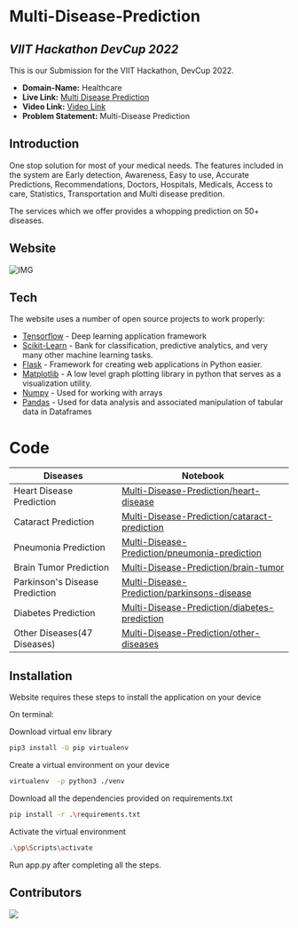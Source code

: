 # Multi-Disease-Prediction
## _VIIT Hackathon DevCup 2022_

This is our Submission for the VIIT Hackathon, DevCup 2022.

- **Domain-Name:** Healthcare
- **Live Link:** [Multi Disease Prediction](https://multidiseaseprediction.azurewebsites.net/)
- **Video Link:** [Video Link](https://www.youtube.com/watch?v=LUtEgdnLSls&t=255s)
- **Problem Statement:** Multi-Disease Prediction

## Introduction

One stop solution for most of your medical needs. The features included in the system are Early detection, Awareness, Easy to use, Accurate Predictions, Recommendations, Doctors, Hospitals, Medicals, Access to care, Statistics, Transportation and Multi disease predition.

The services which we offer provides a whopping prediction on 50+ diseases.

## Website

![IMG](https://github.com/prathameshparit/Multi-Disease-Prediction/blob/main/multi-disease-prediction.gif?raw=true)

## Tech

The website uses a number of open source projects to work properly:

- [Tensorflow] - Deep learning application framework
- [Scikit-Learn] - Bank for classification, predictive analytics, and very many other machine learning tasks.
- [Flask] - Framework for creating web applications in Python easier.
- [Matplotlib] - A low level graph plotting library in python that serves as a visualization utility.
- [Numpy] - Used for working with arrays
- [Pandas] - Used for data analysis and associated manipulation of tabular data in Dataframes

# Code

| Diseases | Notebook |
| ------ | ------ |
| Heart Disease Prediction | [Multi-Disease-Prediction/heart-disease][1] |
| Cataract Prediction | [Multi-Disease-Prediction/cataract-prediction][2] |
| Pneumonia Prediction | [Multi-Disease-Prediction/pneumonia-prediction][3] |
| Brain Tumor Prediction | [Multi-Disease-Prediction/brain-tumor][4] |
| Parkinson's Disease Prediction | [Multi-Disease-Prediction/parkinsons-disease][5] |
| Diabetes Prediction | [Multi-Disease-Prediction/diabetes-prediction][6] |
| Other Diseases(47 Diseases) | [Multi-Disease-Prediction/other-diseases][7] |


## Installation

Website requires these steps to install the application on your device


On terminal:

Download virtual env library
```sh
pip3 install -U pip virtualenv
```

Create a virtual environment on your device
```sh
virtualenv  -p python3 ./venv
```

Download all the dependencies provided on requirements.txt
```sh
pip install -r .\requirements.txt
```

Activate the virtual environment
```sh
.\pp\Scripts\activate
```

Run app.py after completing all the steps.


## Contributors
<a href="https://github.com/Hrushi11/32_Descent-Gradient/graphs/contributors">
  <img src="https://contrib.rocks/image?repo=Hrushi11/32_Descent-Gradient" />
</a>


[//]: # (These are the reference links used in the body of this note and get stripped out when the markdown processor does its job. There is no need to format nicely because it shouldn't be seen. Thanks SO - http://stackoverflow.com/questions/4823468/store-comments-in-markdown-syntax)

   
[Tensorflow]: <https://www.tensorflow.org/>
[Scikit-Learn]: <https://scikit-learn.org/stable/>
[Flask]: <https://flask.palletsprojects.com/en/2.1.x/>
[Matplotlib]: <https://matplotlib.org/>
[Numpy]: <https://numpy.org/>
[Pandas]: <https://pandas.pydata.org/>

   [a]: <https://www.kaggle.com/datasets/rizwan123456789/potato-disease-leaf-datasetpld>
   [b]: <https://www.kaggle.com/code/paritprathamesh/spam-or-not-spam-pp/data>
   [c]: <https://www.kaggle.com/competitions/titanic/data>
   [d]: <https://www.kaggle.com/competitions/house-prices-advanced-regression-techniques/data>
   [e]: <https://www.kaggle.com/competitions/digit-recognizer/data>
   [f]: <https://www.kaggle.com/competitions/facial-keypoints-detection/data>
   [g]: <https://www.kaggle.com/competitions/word2vec-nlp-tutorial/data>
   
   
   [1]: <https://github.com/prathameshparit/Multi-Disease-Prediction/>
   [2]: <https://github.com/prathameshparit/Multi-Disease-Prediction/>
   [3]: <https://github.com/prathameshparit/Multi-Disease-Prediction/>
   [4]: <https://github.com/prathameshparit/Multi-Disease-Prediction/>
   [5]: <https://github.com/prathameshparit/Multi-Disease-Prediction/>
   [6]: <https://github.com/prathameshparit/Multi-Disease-Prediction/>
   [7]: <https://github.com/prathameshparit/Multi-Disease-Prediction/>
